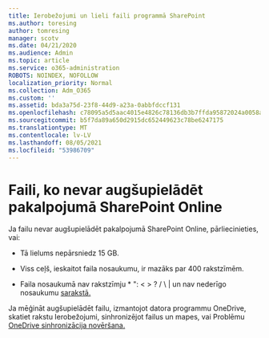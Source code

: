 ```yaml
---
title: Ierobežojumi un lieli faili programmā SharePoint
ms.author: toresing
author: tomresing
manager: scotv
ms.date: 04/21/2020
ms.audience: Admin
ms.topic: article
ms.service: o365-administration
ROBOTS: NOINDEX, NOFOLLOW
localization_priority: Normal
ms.collection: Adm_O365
ms.custom: ''
ms.assetid: bda3a75d-23f8-44d9-a23a-0abbfdccf131
ms.openlocfilehash: c78095a5d5aac4015e4826c78136db3b7ffda95872024a0058a7e8f8b2ccef4b
ms.sourcegitcommit: b5f7da89a650d2915dc652449623c78be6247175
ms.translationtype: MT
ms.contentlocale: lv-LV
ms.lasthandoff: 08/05/2021
ms.locfileid: "53986709"
---
```

# <a name="files-that-cant-be-uploaded-to-sharepoint-online"></a>Faili, ko nevar augšupielādēt pakalpojumā SharePoint Online

Ja failu nevar augšupielādēt pakalpojumā SharePoint Online, pārliecinieties, vai:
  
- Tā lielums nepārsniedz 15 GB.
    
- Viss ceļš, ieskaitot faila nosaukumu, ir mazāks par 400 rakstzīmēm.
    
- Faila nosaukumā nav rakstzīmju \* ": \< \> ? / \ | un nav nederīgo nosaukumu [sarakstā.](https://go.microsoft.com/fwlink/?linkid=866430)
    
Ja mēģināt augšupielādēt failu, izmantojot datora programmu OneDrive, skatiet [](https://go.microsoft.com/fwlink/p/?LinkID=717734) rakstu Ierobežojumi, sinhronizējot failus un mapes, vai Problēmu [OneDrive sinhronizācija novēršana.](https://go.microsoft.com/fwlink/?linkid=866431)
  

